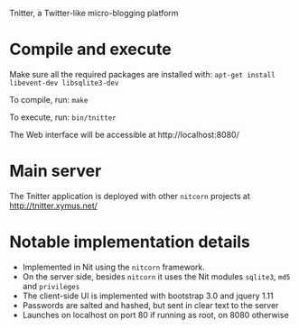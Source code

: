 Tnitter, a Twitter-like micro-blogging platform

# Compile and execute

Make sure all the required packages are installed with: `apt-get install libevent-dev libsqlite3-dev`

To compile, run: `make`

To execute, run: `bin/tnitter`

The Web interface will be accessible at http://localhost:8080/

# Main server

The Tnitter application is deployed with other `nitcorn` projects at http://tnitter.xymus.net/

# Notable implementation details

* Implemented in Nit using the `nitcorn` framework.
* On the server side, besides `nitcorn` it uses the Nit modules `sqlite3`, `md5` and `privileges`
* The client-side UI is implemented with bootstrap 3.0 and jquery 1.11
* Passwords are salted and hashed, but sent in clear text to the server
* Launches on localhost on port 80 if running as root, on 8080 otherwise
